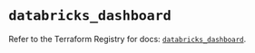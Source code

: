 # `databricks_dashboard`

Refer to the Terraform Registry for docs: [`databricks_dashboard`](https://registry.terraform.io/providers/databricks/databricks/1.64.0/docs/resources/dashboard).
